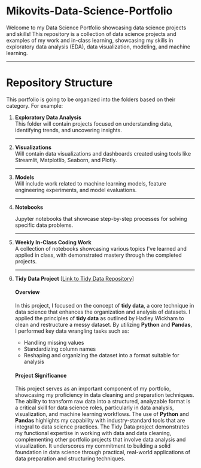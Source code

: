 # Mikovits-Data-Science-Portfolio
Welcome to my Data Science Portfolio showcasing data science projects and skills! This repository is a collection of data science projects and examples of my work and in-class learning, showcasing my skills in exploratory data analysis (EDA), data visualization, modeling, and machine learning.

---

# Repository Structure

This portfolio is going to be organized into the folders based on their category. For example:

1. **Exploratory Data Analysis**  
   This folder will contain projects focused on understanding data, identifying trends, and uncovering insights.

   ---

2. **Visualizations**  
   Will contain data visualizations and dashboards created using tools like Streamlit, Matplotlib, Seaborn, and Plotly.

   ---

3. **Models**  
   Will include work related to machine learning models, feature engineering experiments, and model evaluations.

   ---

4. **Notebooks**
     
   Jupyter notebooks that showcase step-by-step processes for solving specific data problems.

   ---

5. **Weekly In-Class Coding Work**  
   A collection of notebooks showcasing various topics I've learned and applied in class, with demonstrated mastery through the completed projects.

   ---

6. **Tidy Data Project**
      [[Link to Tidy Data Repository](https://github.com/jmikovits/Mikovits-Data-Science-Portfolio/blob/main/TidyData-Project/TidyData_Project.ipynb)]
   #### Overview
   In this project, I focused on the concept of **tidy data**, a core technique in data science that enhances the organization and analysis of datasets. I applied the principles of **tidy data** as outlined by Hadley Wickham to clean and restructure a messy dataset. By     utilizing **Python** and **Pandas**, I performed key data wrangling tasks such as:
   - Handling missing values
   - Standardizing column names
   - Reshaping and organizing the dataset into a format suitable for analysis
   #### Project Significance
   This project serves as an important component of my portfolio, showcasing my proficiency in data cleaning and preparation techniques. The ability to transform raw data into a structured, analyzable format is a critical skill for data science roles,                 particularly in data analysis, visualization, and machine learning workflows. The use of **Python** and **Pandas** highlights my capability with industry-standard tools that are integral to data science practices.
   The Tidy Data project demonstrates my functional expertise in working with data and data cleaning, complementing other portfolio projects that involve data analysis and visualization. It underscores my commitment to building a solid foundation in data science 
   through practical, real-world applications of data preparation and structuring techniques.


